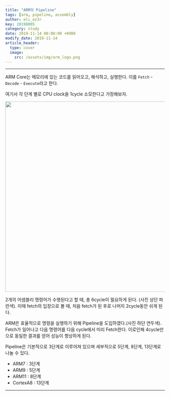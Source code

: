 ```yaml
---
title: "ARM의 Pipeline"
tags: [arm, pipeline, assembly]
author: eli_ez3r
key: 20190005
category: study
date: 2019-11-14 00:00:00 +0900
modify_date: 2019-11-14
article_header:
  type: cover
  image:
    src: /assets/img/arm_logo.png
---
```


-----

ARM Core는 메모리에 있는 코드를 읽어오고, 해석하고, 실행한다. 이를 `Fetch` - `Decode` - `Execute`라고 한다.

여기서 각 단계 별로 CPU clock을 1cycle 소모한다고 가정해보자.

<img src="http://eliez3r.synology.me/assets/img/study/arm/pipeline/1.png" width="600px">

2개의 어셈블리 명령어가 수행된다고 할 때, 총 6cycle이 필요하게 된다. (사진 상단 파란색). 이때 fetch의 입장으로 볼 때, 처음 fetch가 된 후로 나머지 2cycle동안 쉬게 된다.

ARM은 효율적으로 명령을 실행하기 위해 Pipeline을 도입하였다.(사진 하단 연두색). Fetch가 일어나고 다음 명령어를 다음 cycle에서 미리 Fetch한다. 이로인해 4cycle만으로 동일한 결과를 얻어 성능이 향상하게 된다.

Pipeline은 기본적으로 3단계로 이루어져 있으며 세부적으로 5단계, 8단계, 13단계로 나눌 수 있다.

- ARM7 : 3단계
- ARM9 : 5단계
- ARM11 : 8단계
- CortexA8 : 13단계

-----







